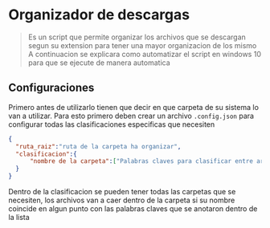 # Organizador de descargas
> Es un script que permite organizar los archivos que se descargan segun su extension para tener una mayor organizacion de los mismo
> A continuacion se explicara como automatizar el script en windows 10 para que se ejecute de manera automatica 
## Configuraciones
Primero antes de utilizarlo tienen que decir en que carpeta de su sistema lo van a utilizar. Para esto primero deben crear un archivo `.config.json` para configurar todas las clasificaciones especificas que necesiten
~~~JSON
{
  "ruta_raiz":"ruta de la carpeta ha organizar",
  "clasificacion":{
      "nombre de la carpeta":["Palabras claves para clasificar entre archivos"]
  }
}
~~~
Dentro de la clasificacion se pueden tener todas las carpetas que se necesiten, los archivos van a caer dentro de la carpeta si su nombre coincide en algun punto con las palabras claves que se anotaron dentro de la lista
